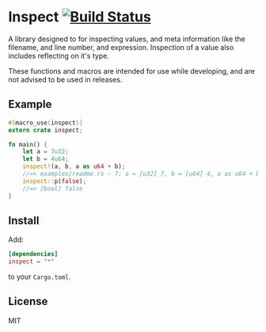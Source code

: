 # Inspect [![Build Status](https://secure.travis-ci.org/reem/rust-inspect.png?branch=master)](https://travis-ci.org/reem/rust-inspect)

A library designed to for inspecting values, and meta information like the
filename, and line number, and expression. Inspection of a value also includes
reflecting on it's type.

These functions and macros are intended for use while developing, and are not
advised to be used in releases.

## Example

```rust
#[macro_use(inspect)]
extern crate inspect;

fn main() {
    let a = 7u32;
    let b = 4u64;
    inspect!(a, b, a as u64 + b);
    //=> examples/readme.rs - 7: a = [u32] 7, b = [u64] 4, a as u64 + b = [u64] 11,
    inspect::p(false);
    //=> [bool] false
}
```

## Install

Add:

```toml
[dependencies]
inspect = "*"
```

to your `Cargo.toml`.

## License

MIT
